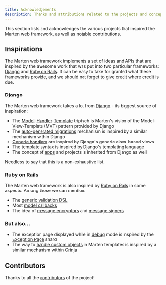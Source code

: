 ```yaml
---
title: Acknowledgements
description: Thanks and attributions related to the projects and concepts that inspired the Marten web framework.
---
```


This section lists and acknowledges the various projects that inspired the Marten web framework, as well as notable contributions.

## Inspirations

The Marten web framework implements a set of ideas and APIs that are inspired by the awesome work that was put into two particular frameworks: [Django](https://www.djangoproject.com/) and [Ruby on Rails](https://rubyonrails.org/). It can be easy to take for granted what these frameworks provide, and we should not forget to give credit where credit is due.

### Django

The Marten web framework takes a lot from [Django](https://www.djangoproject.com/) - its biggest source of inspiration:

* The [Model](../models-and-databases.mdx)-[Handler](../handlers-and-http.mdx)-[Template](../templates.mdx) triptych is Marten's vision of the Model-View-Template (MVT) pattern provided by Django
* The [auto-generated migrations](../models-and-databases/migrations.md) mechanism is inspired by a similar mechanism within Django
* [Generic handlers](../handlers-and-http/generic-handlers.md) are inspired by Django's generic class-based views
* The template syntax is inspired by Django's templating language
* The concept of [apps](../development/applications.md) and projects is inherited from Django as well

Needless to say that this is a non-exhaustive list.

### Ruby on Rails

The Marten web framework is also inspired by [Ruby on Rails](https://rubyonrails.org/) in some aspects. Among those we can mention:

* The [generic validation DSL](../models-and-databases/validations.md)
* Most [model callbacks](../models-and-databases/callbacks.md)
* The idea of [message encryptors](pathname:///api/0.1/Marten/Core/Encryptor.html) and [message signers](pathname:///api/0.1/Marten/Core/Signer.html)

### But also...

* The exception page displayed while in [debug](../development/reference/settings.md#debug) mode is inspired by the [Exception Page](https://github.com/crystal-loot/exception_page) shard
* The way to [handle custom objects](../templates/introduction.md#using-custom-objects-in-contexts) in Marten templates is inspired by a similar mechanism within [Crinja](https://github.com/straight-shoota/crinja)

## Contributors

Thanks to all the [contributors](https://github.com/martenframework/marten/contributors) of the project!
